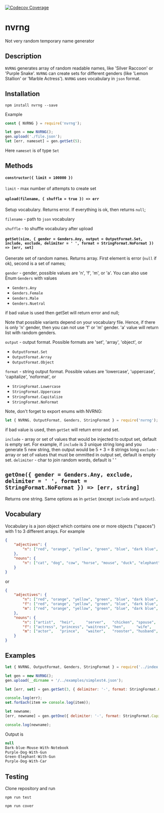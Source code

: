 [![Codecov Coverage](https://img.shields.io/codecov/c/github/ssypachev/nvrng/master.svg?style=flat-square)](https://codecov.io/gh/ssypachev/nvrng/)

# nvrng
Not very random temporary name generator

## Description

`NVRNG` generates array of random readable names, like 'Silver Raccoon' or 'Purple Snake'.
`NVRNG` can create sets for different genders (like 'Lemon Stallion' or 'Marble Actress').
`NVRNG` uses vocabulary in `json` format.

## Installation

`npm install nvrng --save`

Example
```js
const { NVRNG } = require('nvrng');

let gen = new NVRNG();
gen.upload('./file.json');
let [err, nameset] = gen.getSet(5);

```
Here `nameset` is of type `Set`

## Methods

#### `constructor({ limit = 100000 })`

`limit` - max number of attempts to create set

#### `upload(filename, { shuffle = true }) => err`

Setup vocabulary. Returns error. If everything is ok, then returns `null`;

`filename` - path to `json` vocabulary

`shuffle`  - to shuffle vocabulary after upload

#### `getSet(size, { gender = Genders.Any, output = OutputFormat.Set, include, exclude, delimiter = ' ', format = StringFormat.NoFormat }) => [err, set]`
Generate set of random names. Returns array. First element is error (`null` if ok), second is a set of names;

`gender` - gender, possible values are 'n', 'f', 'm', or 'a'. You can also use Enum `Genders` with values

- `Genders.Any`
- `Genders.Female`
- `Genders.Male`
- `Genders.Nuetral`

if bad value is used then getSet will return error and null;

Note that possible variants depend on your vocabulary file. Hence, if there is only 'n' gender, then you can not use 'f' or 'm' gender.
'a' value will return list with random genders.

`output` - output format. Possible formats are 'set', 'array', 'object', or

- `OutputFormat.Set`
- `OutputFormat.Array`
- `OutputFormat.Object`

`format` - string output format. Possible values are 'lowercase', 'uppercase', 'capitalize', 'noformat', or

- `StringFormat.Lowercase`
- `StringFormat.Uppercase`
- `StringFormat.Capitalize`
- `StringFormat.NoFormat`

Note, don't forget to export enums with NVRNG:
```js
let { NVRNG, OutputFormat, Genders, StringFormat } = require('nvrng');
```

if bad value is used, then `getSet` will return error and set.

`include` - array or set of values that would be injected to output set, default is empty set. For example, if `include` is 3 unique string long and
you generate 5 new string, then output would be 5 + 3 = 8 strings long
`exclude` - array or set of values that must be ommitted in output set, default is empty set.
`delimiter` - char to join random words, default is ' '

## `getOne({ gender = Genders.Any, exclude, delimiter = ' ', format = StringFormat.NoFormat }) => [err, string]`

Returns one string. Same options as in `getSet` (except `include` and `output`).

## Vocabulary
Vocabulary is a json object which contains one or more objects ("spaces") with
1 to 3 different arrays. For example
```json
{
    "adjectives": {
        "n": ["red", "orange", "yellow", "green", "blue", "dark blue", "purple"]
    },
    "nouns": {
        "n": ["cat", "dog", "cow", "horse", "mouse", "duck", "elephant"]
    }
}
```
or
```json
{
    "adjectives": {
        "n": ["red", "orange", "yellow", "green", "blue", "dark blue", "purple"],
        "f": ["red", "orange", "yellow", "green", "blue", "dark blue", "purple"],
        "m": ["red", "orange", "yellow", "green", "blue", "dark blue", "purple"]
    },
    "nouns": {
        "n": ["artist",  "heir",     "server",   "chicken", "spouse",  "horse",    "person"],
        "f": ["actress", "princess", "waitress", "hen",     "wife",    "mare",     "woman"],
        "m": ["actor",   "prince",   "waiter",   "rooster", "husband", "stallion", "man"]
    }
}
```

## Examples
```js
let { NVRNG, OutputFormat, Genders, StringFormat } = require('../index.js');

let gen = new NVRNG();
gen.upload(__dirname + '/../examples/simplest4.json');

let [err, set] = gen.getSet(3, { delimiter: '-', format: StringFormat.Capitalize });

console.log(err);
set.forEach(item => console.log(item));

let newname;
[err, newname] = gen.getOne({ delimiter: '-', format: StringFormat.Capitalize });

console.log(newname);
```
Output is
```js
null
Dark-blue-Mouse-With-Notebook
Purple-Dog-With-Gun
Green-Elephant-With-Gun
Purple-Dog-With-Car
```


## Testing
Clone repository and run

`npm run test`

`npm run cover`





















